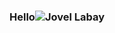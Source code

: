 ### Hello![Jovel Labay](https://user-images.githubusercontent.com/68805755/148552214-37c74780-3c43-4030-9359-a94c8341c7eb.png)

